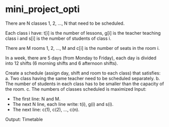 # mini_project_opti
There are N classes 1, 2, …, N that need to be scheduled. 

Each class i have: t[i] is the number of lessons, g[i] is the teacher teaching class i and s[i] is the number of students of class i.

There are M rooms 1, 2, …, M and c[i] is the number of seats in the room i.

In a week, there are 5 days (from Monday to Friday), each day is divided into 12 shifts (6 morning shifts and 6 afternoon shifts).

Create a schedule (assign day, shift and room to each class) that satisfies:
a. Two class having the same teacher need to be scheduled separately.
b. The number of students in each class has to be smaller than the capacity of the room.
c. The numbers of classes scheduled is maximized
Input:
+ The first line: N and M.
+ The next N line, each line write: t(i), g(i) and s(i).
+ The next line: c(1), c(2), …, c(n).

Output: Timetable

